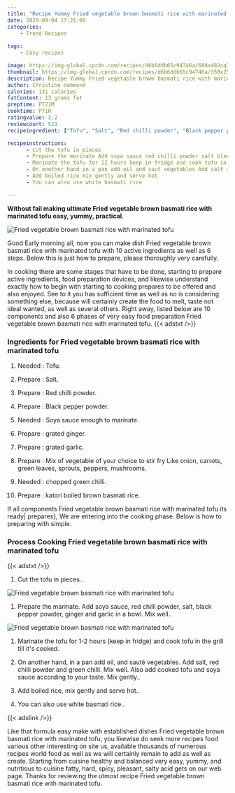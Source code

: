 ```yaml
---
title: "Recipe Yummy Fried vegetable brown basmati rice with marinated tofu"
date: 2020-09-04 17:21:09
categories:
    - Trend Recipes
    
tags:
    - Easy recipes

image: https://img-global.cpcdn.com/recipes/d6b6ddb65c94746a/680x482cq70/fried-vegetable-brown-basmati-rice-with-marinated-tofu-recipe-main-photo.jpg
thumbnail: https://img-global.cpcdn.com/recipes/d6b6ddb65c94746a/350x250cq70/fried-vegetable-brown-basmati-rice-with-marinated-tofu-recipe-main-photo.jpg
description: Recipe Yummy Fried vegetable brown basmati rice with marinated tofu with 10 ingredients and 6 stages of easy cooking.
author: Christine Hammond
calories: 131 calories
fatContent: 13 grams fat
preptime: PT21M
cooktime: PT1H
ratingvalue: 3.2
reviewcount: 521
recipeingredient: ["Tofu", "Salt", "Red chilli powder", "Black pepper powder", "Soya sauce enough to marinate", "grated ginger", "grated garlic", "Mix of vegetable of your choice to stir fry Like onion carrots green leaves sprouts peppers mushrooms", "chopped green chilli", "katori boiled brown basmati rice"]

recipeinstructions: 
      - Cut the tofu in pieces 
      - Prepare the marinate Add soya sauce red chilli powder salt black pepper powder ginger and garlic in a bowl Mix well 
      - Marinate the tofu for 12 hours keep in fridge and cook tofu in the grill till its cooked 
      - On another hand in a pan add oil and saut vegetables Add salt red chilli powder and green chilli Mix well Also add cooked tofu and soya sauce according to your taste Mix gently 
      - Add boiled rice mix gently and serve hot 
      - You can also use white basmati rice

---
```




**Without fail making ultimate Fried vegetable brown basmati rice with marinated tofu easy, yummy, practical**. 


![Fried vegetable brown basmati rice with marinated tofu](https://img-global.cpcdn.com/recipes/d6b6ddb65c94746a/680x482cq70/fried-vegetable-brown-basmati-rice-with-marinated-tofu-recipe-main-photo.jpg "Fried vegetable brown basmati rice with marinated tofu")




Good Early morning all, now you can make dish Fried vegetable brown basmati rice with marinated tofu with 10 active ingredients as well as 6 steps. Below this is just how to prepare, please thoroughly very carefully.

In cooking there are some stages that have to be done, starting to prepare active ingredients, food preparation devices, and likewise understand exactly how to begin with starting to cooking prepares to be offered and also enjoyed. See to it you has sufficient time as well as no is considering something else, because will certainly create the food to melt, taste not ideal wanted, as well as several others. Right away, listed below are 10 components and also 6 phases of very easy food preparation Fried vegetable brown basmati rice with marinated tofu.
{{< adstxt />}}

### Ingredients for Fried vegetable brown basmati rice with marinated tofu


1. Needed  : Tofu.

1. Prepare  : Salt.

1. Prepare  : Red chilli powder.

1. Prepare  : Black pepper powder.

1. Needed  : Soya sauce enough to marinate.

1. Prepare  : grated ginger.

1. Prepare  : grated garlic.

1. Prepare  : Mix of vegetable of your choice to stir fry Like onion, carrots, green leaves, sprouts, peppers, mushrooms.

1. Needed  : chopped green chilli.

1. Prepare  : katori boiled brown basmati rice.



If all components Fried vegetable brown basmati rice with marinated tofu its ready| prepares}, We are entering into the cooking phase. Below is how to preparing with simple.

### Process Cooking Fried vegetable brown basmati rice with marinated tofu

{{< adstxt />}}


1. Cut the tofu in pieces..



![Fried vegetable brown basmati rice with marinated tofu](https://img-global.cpcdn.com/steps/0bd64a52e18f184f/160x128cq70/fried-vegetable-brown-basmati-rice-with-marinated-tofu-recipe-step-1-photo.jpg" "Fried vegetable brown basmati rice with marinated tofu")



1. Prepare the marinate. Add soya sauce, red chilli powder, salt, black pepper powder, ginger and garlic in a bowl. Mix well..



![Fried vegetable brown basmati rice with marinated tofu](https://img-global.cpcdn.com/steps/a1aea363d24e77f3/160x128cq70/fried-vegetable-brown-basmati-rice-with-marinated-tofu-recipe-step-2-photo.jpg" "Fried vegetable brown basmati rice with marinated tofu")



1. Marinate the tofu for 1-2 hours (keep in fridge) and cook tofu in the grill till it&#39;s cooked.



1. On another hand, in a pan add oil, and sauté vegetables. Add salt, red chilli powder and green chilli. Mix well. Also add cooked tofu and soya sauce according to your taste. Mix gently..



1. Add boiled rice, mix gently and serve hot..



1. You can also use white basmati rice..





{{< adslink />}}

Like that formula easy make with established dishes Fried vegetable brown basmati rice with marinated tofu, you likewise do seek more recipes food various other interesting on site us, available thousands of numerous recipes world food as well as we will certainly remain to add as well as create. Starting from cuisine healthy and balanced very easy, yummy, and nutritious to cuisine fatty, hard, spicy, pleasant, salty acid gets on our web page. Thanks for reviewing the utmost recipe Fried vegetable brown basmati rice with marinated tofu.
